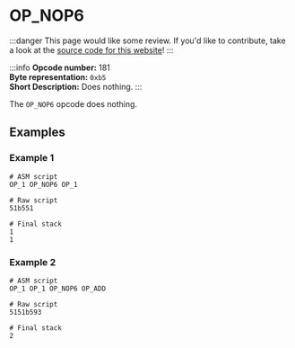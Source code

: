# OP_NOP6
:::danger
This page would like some review. If you'd like to contribute, take a look at the [source code for this website](https://github.com/thunderbiscuit/opcode-explained)!
:::

:::info
**Opcode number:** 181  
**Byte representation:** `0xb5`   
**Short Description:** Does nothing. 
:::

The `OP_NOP6` opcode does nothing.

## Examples
### Example 1
```shell
# ASM script
OP_1 OP_NOP6 OP_1 

# Raw script
51b551

# Final stack
1
1
```

### Example 2
```shell
# ASM script
OP_1 OP_1 OP_NOP6 OP_ADD

# Raw script
5151b593

# Final stack
2
```
